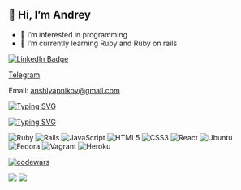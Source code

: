 ## 👋 Hi, I’m Andrey
- 👀 I’m interested in programming
- 🌱 I’m currently learning Ruby and Ruby on rails

[![LinkedIn Badge](https://img.shields.io/badge/LinkedIn-Profile-informational?style=flat&logo=linkedin&logoColor=white&color=0D76A8)](https://www.linkedin.com/in/andrey-shlyapnikov-6a1040220/)

[Telegram](https://t.me/AndreyShlyap)

Email: anshlyapnikov@gmail.com

[![Typing SVG](https://readme-typing-svg.demolab.com?font=Fira+Code&pause=1000&width=435&lines=Learning+Ruby+and+Rails+on+Hexlet)](https://git.io/typing-svg)

[![Typing SVG](https://readme-typing-svg.demolab.com?font=Fira+Code&pause=1000&color=F71A45&width=435&lines=computer+science+student)](https://git.io/typing-svg)

![Ruby](https://img.shields.io/badge/ruby-%23CC342D.svg?style=for-the-badge&logo=ruby&logoColor=white)
![Rails](https://img.shields.io/badge/rails-%23CC0000.svg?style=for-the-badge&logo=ruby-on-rails&logoColor=white)
![JavaScript](https://img.shields.io/badge/javascript-%23323330.svg?style=for-the-badge&logo=javascript&logoColor=%23F7DF1E)
![HTML5](https://img.shields.io/badge/html5-%23E34F26.svg?style=for-the-badge&logo=html5&logoColor=white)
![CSS3](https://img.shields.io/badge/css3-%231572B6.svg?style=for-the-badge&logo=css3&logoColor=white)
![React](https://img.shields.io/badge/react-%2320232a.svg?style=for-the-badge&logo=react&logoColor=%2361DAFB)
![Ubuntu](https://img.shields.io/badge/Ubuntu-E95420?style=for-the-badge&logo=ubuntu&logoColor=white)
![Fedora](https://img.shields.io/badge/Fedora-294172?style=for-the-badge&logo=fedora&logoColor=white)
![Vagrant](https://img.shields.io/badge/vagrant-%231563FF.svg?style=for-the-badge&logo=vagrant&logoColor=white)
![Heroku](https://img.shields.io/badge/heroku-%23430098.svg?style=for-the-badge&logo=heroku&logoColor=white)

<!---
usernaimandrey/usernaimandrey is a ✨ special ✨ repository because its `README.md` (this file) appears on your GitHub profile.
You can click the Preview link to take a look at your changes.
--->

[![codewars](https://www.codewars.com/users/usernaimandrey/badges/large)](https://www.codewars.com/users/usernaimandrey)

![](http://github-profile-summary-cards.vercel.app/api/cards/profile-details?username=usernaimandrey&theme=dracula)
![](http://github-profile-summary-cards.vercel.app/api/cards/repos-per-language?username=usernaimandrey&theme=dracula)
